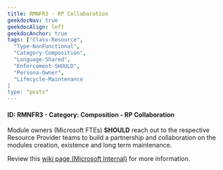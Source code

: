 ```yaml
---
title: RMNFR3 - RP Collaboration
geekdocNav: true
geekdocAlign: left
geekdocAnchor: true
tags: ["Class-Resource",
  "Type-NonFunctional",
  "Category-Composition",
  "Language-Shared",
  "Enforcement-SHOULD",
  "Persona-Owner",
  "Lifecycle-Maintenance
]
type: "posts"
---
```


#### ID: RMNFR3 - Category: Composition - RP Collaboration

Module owners (Microsoft FTEs) **SHOULD** reach out to the respective Resource Provider teams to build a partnership and collaboration on the modules creation, existence and long term maintenance.

Review this [wiki page (Microsoft Internal)](https://dev.azure.com/CSUSolEng/Azure%20Verified%20Modules/_wiki/wikis/AVM%20Internal%20Wiki/276/RP-Collaboration) for more information.
